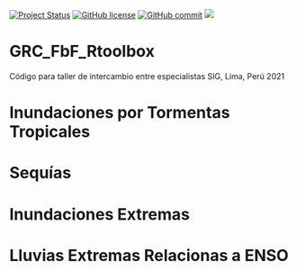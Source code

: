 [![Project Status](https://www.repostatus.org/badges/latest/active.svg)](https://www.repostatus.org/#active)
[![GitHub license](https://img.shields.io/github/license/Naereen/StrapDown.js.svg)](https://github.com/Naereen/StrapDown.js/blob/master/LICENSE)
[![GitHub commit](https://img.shields.io/github/last-commit/pcm-dpc/COVID-19)](https://github.com/klauswiese/GRC_FbF_Rtoolbox/commits)
![](https://visitor-badge.laobi.icu/badge?page_id=klauswiese.klauswiese/GRC_FbF_Rtoolbox) 

# GRC_FbF_Rtoolbox
Código para taller de intercambio entre especialistas SIG, Lima, Perú 2021

# Inundaciones por Tormentas Tropicales

# Sequías

# Inundaciones Extremas

# Lluvias Extremas Relacionas a ENSO

